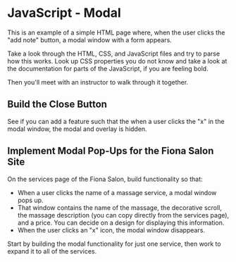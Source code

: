 # JavaScript - Modal

This is an example of a simple HTML page where, when the user clicks the "add note" button, a modal window with a form appears.

Take a look through the HTML, CSS, and JavaScript files and try to parse how this works. Look up CSS properties you do not know and take a look at the documentation for parts of the JavaScript, if you are feeling bold.

Then you'll meet with an instructor to walk through it together.

## Build the Close Button

See if you can add a feature such that the when a user clicks the "x" in the modal window, the modal and overlay is hidden.

## Implement Modal Pop-Ups for the Fiona Salon Site

On the services page of the Fiona Salon, build functionality so that:

- When a user clicks the name of a massage service, a modal window pops up.
- That window contains the name of the massage, the decorative scroll, the massage description (you can copy directly from the services page), and a price. You can decide on a design for displaying this information.
- When the user clicks an "x" icon, the modal window disappears.

Start by building the modal functionality for just one service, then work to expand it to all of the services.
